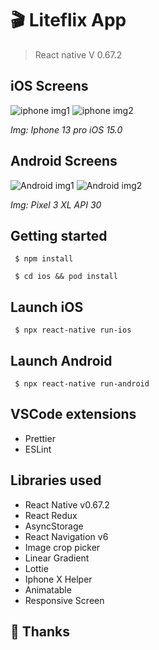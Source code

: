 # 🎬 Liteflix App
> React native V 0.67.2
## iOS Screens

![iphone img1](https://i.postimg.cc/13ZjjKfm/iphone1.png)
![iphone img2](https://i.postimg.cc/TYbs0s2N/iphone2.png)
</br>

*Img: Iphone 13 pro iOS 15.0*

## Android Screens

![Android img1](https://i.postimg.cc/s2Zzpt4g/Android1.png)
![Android img2](https://i.postimg.cc/qMCNvZ94/Android2.png)
</br>

*Img: Pixel 3 XL API 30*

## Getting started

<code> $ npm install </code></br>

<code> $ cd ios && pod install </code>


## Launch iOS
<code> $ npx react-native run-ios </code>

## Launch Android
<code> $ npx react-native run-android </code>

## VSCode extensions
<ul>
<li> Prettier </li>
<li> ESLint </li>
</ul>

## Libraries used
<ul>
<li> React Native v0.67.2 </li>
<li> React Redux </li>
<li> AsyncStorage</li>
<li> React Navigation v6 </li>
<li> Image crop picker </li>
<li> Linear Gradient </li>
<li> Lottie </li>
<li> Iphone X Helper </li>
<li> Animatable </li>
<li> Responsive Screen </li>
</ul>

## 🧉 Thanks

